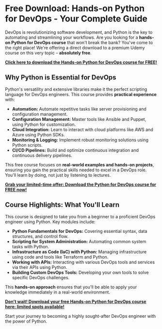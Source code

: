 # Free Download: Hands-on Python for DevOps - Your Complete Guide

DevOps is revolutionizing software development, and Python is the key to automating and streamlining your workflows. Are you looking for a **hands-on Python for DevOps course** that won't break the bank? You've come to the right place! We're offering a direct download to a premium Udemy course on this very topic – **absolutely free**.

[**Click here to download the Hands-on Python for DevOps course for FREE!**](https://udemywork.com/hands-on-python-for-devops)

## Why Python is Essential for DevOps

Python's versatility and extensive libraries make it the perfect scripting language for DevOps engineers. This course provides **practical experience** with:

*   **Automation:** Automate repetitive tasks like server provisioning and configuration management.
*   **Configuration Management:** Master tools like Ansible and Puppet, using Python for customization.
*   **Cloud Integration:** Learn to interact with cloud platforms like AWS and Azure using Python SDKs.
*   **Monitoring & Logging:** Implement robust monitoring solutions using Python scripts.
*   **CI/CD Pipelines:** Build and optimize continuous integration and continuous delivery pipelines.

This free course focuses on **real-world examples and hands-on projects**, ensuring you gain the practical skills needed to excel in a DevOps role. You'll learn by doing, not just by listening to lectures.

[**Grab your limited-time offer: Download the Python for DevOps course for FREE now!**](https://udemywork.com/hands-on-python-for-devops)

## Course Highlights: What You'll Learn

This course is designed to take you from a beginner to a proficient DevOps engineer using Python. Key modules include:

*   **Python Fundamentals for DevOps:** Covering essential syntax, data structures, and control flow.
*   **Scripting for System Administration:** Automating common system tasks with Python.
*   **Infrastructure as Code (IaC) with Python:** Managing infrastructure using code and tools like Terraform and Python.
*   **Working with APIs:** Interacting with various DevOps tools and services via their APIs using Python.
*   **Building Custom DevOps Tools:** Developing your own tools to solve specific DevOps challenges.

This **hands-on approach** ensures that you'll be able to apply your knowledge immediately in a real-world environment.

[**Don't wait! Download your free Hands-on Python for DevOps course here: limited spots available!**](https://udemywork.com/hands-on-python-for-devops)

Start your journey to becoming a highly sought-after DevOps engineer with the power of Python.
